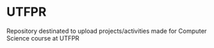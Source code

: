 # UTFPR
Repository destinated to upload projects/activities made for Computer Science course at UTFPR
